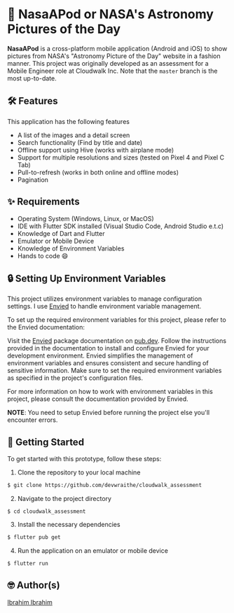 # 🚀 NasaAPod or NASA's Astronomy Pictures of the Day

**NasaAPod** is a cross-platform mobile application (Android and iOS) to show pictures from NASA's "Astronomy Picture of the Day" website in a fashion manner. This project was originally developed as an assessment for a Mobile Engineer role at Cloudwalk Inc. Note that the `master` branch is the most up-to-date.

## 🛠️ Features

This application has the following features
- A list of the images and a detail screen
- Search functionality (Find by title and date)
- Offline support using Hive (works with airplane mode)
- Support for multiple resolutions and sizes (tested on Pixel 4 and Pixel C Tab)
- Pull-to-refresh (works in both online and offline modes)
- Pagination

## ✨ Requirements

- Operating System (Windows, Linux, or MacOS)
- IDE with Flutter SDK installed (Visual Studio Code, Android Studio e.t.c)
- Knowledge of Dart and Flutter
- Emulator or Mobile Device
- Knowledge of Environment Variables
- Hands to code :smile:


## 🔒 Setting Up Environment Variables

This project utilizes environment variables to manage configuration settings. I use [Envied](https://pub.dev/packages/envied) to handle environment variable management.

To set up the required environment variables for this project, please refer to the Envied documentation:

Visit the [Envied](https://pub.dev/packages/envied) package documentation on [pub.dev](https://www.pub.dev).
Follow the instructions provided in the documentation to install and configure Envied for your development environment.
Envied simplifies the management of environment variables and ensures consistent and secure handling of sensitive information. Make sure to set the required environment variables as specified in the project's configuration files.

For more information on how to work with environment variables in this project, please consult the documentation provided by Envied.

**NOTE**: You need to setup Envied before running the project else you'll encounter errors.


## 🚀 Getting Started

To get started with this prototype, follow these steps:

1. Clone the repository to your local machine

```sh
$ git clone https://github.com/devwraithe/cloudwalk_assessment
```

2. Navigate to the project directory

```
$ cd cloudwalk_assessment
```

3. Install the necessary dependencies

```sh
$ flutter pub get
```

4. Run the application on an emulator or mobile device

```sh
$ flutter run
```

## 🤓 Author(s)
[Ibrahim Ibrahim](https://www.linkedin.com/in/ibrahimaibrahim)

